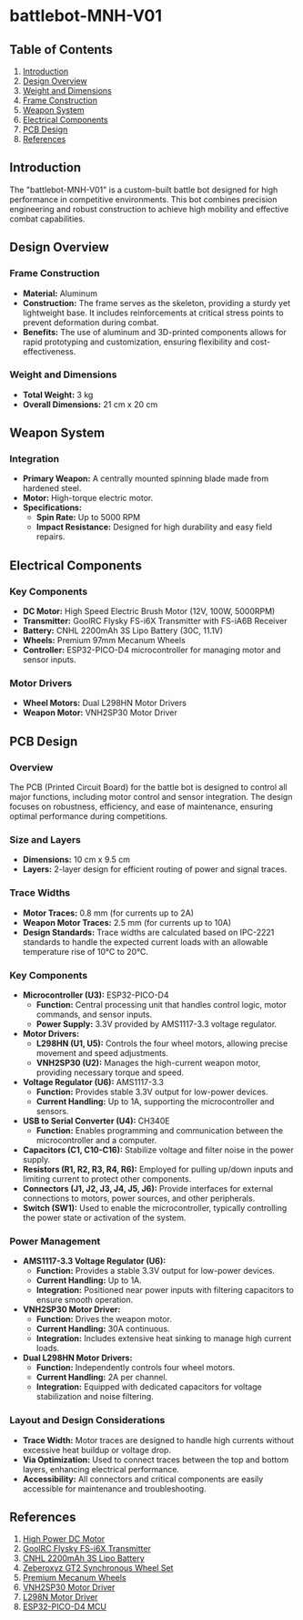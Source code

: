 # battlebot-MNH-V01

## Table of Contents
1. [Introduction](#introduction)
2. [Design Overview](#design-overview)
3. [Weight and Dimensions](#weight-and-dimensions)
4. [Frame Construction](#frame-construction)
5. [Weapon System](#weapon-system)
6. [Electrical Components](#electrical-components)
7. [PCB Design](#pcb-design)
8. [References](#references)

## Introduction
The "battlebot-MNH-V01" is a custom-built battle bot designed for high performance in competitive environments. This bot combines precision engineering and robust construction to achieve high mobility and effective combat capabilities.

## Design Overview
### Frame Construction
- **Material:** Aluminum
- **Construction:** The frame serves as the skeleton, providing a sturdy yet lightweight base. It includes reinforcements at critical stress points to prevent deformation during combat.
- **Benefits:** The use of aluminum and 3D-printed components allows for rapid prototyping and customization, ensuring flexibility and cost-effectiveness.

### Weight and Dimensions
- **Total Weight:** 3 kg
- **Overall Dimensions:** 21 cm x 20 cm

## Weapon System
### Integration
- **Primary Weapon:** A centrally mounted spinning blade made from hardened steel.
- **Motor:** High-torque electric motor.
- **Specifications:**
  - **Spin Rate:** Up to 5000 RPM
  - **Impact Resistance:** Designed for high durability and easy field repairs.

## Electrical Components
### Key Components
- **DC Motor:** High Speed Electric Brush Motor (12V, 100W, 5000RPM)
- **Transmitter:** GoolRC Flysky FS-i6X Transmitter with FS-iA6B Receiver
- **Battery:** CNHL 2200mAh 3S Lipo Battery (30C, 11.1V)
- **Wheels:** Premium 97mm Mecanum Wheels
- **Controller:** ESP32-PICO-D4 microcontroller for managing motor and sensor inputs.

### Motor Drivers
- **Wheel Motors:** Dual L298HN Motor Drivers
- **Weapon Motor:** VNH2SP30 Motor Driver

## PCB Design
### Overview
The PCB (Printed Circuit Board) for the battle bot is designed to control all major functions, including motor control and sensor integration. The design focuses on robustness, efficiency, and ease of maintenance, ensuring optimal performance during competitions.

### Size and Layers
- **Dimensions:** 10 cm x 9.5 cm
- **Layers:** 2-layer design for efficient routing of power and signal traces.

### Trace Widths
- **Motor Traces:** 0.8 mm (for currents up to 2A)
- **Weapon Motor Traces:** 2.5 mm (for currents up to 10A)
- **Design Standards:** Trace widths are calculated based on IPC-2221 standards to handle the expected current loads with an allowable temperature rise of 10°C to 20°C.

### Key Components
- **Microcontroller (U3):** ESP32-PICO-D4
  - **Function:** Central processing unit that handles control logic, motor commands, and sensor inputs.
  - **Power Supply:** 3.3V provided by AMS1117-3.3 voltage regulator.
- **Motor Drivers:**
  - **L298HN (U1, U5):** Controls the four wheel motors, allowing precise movement and speed adjustments.
  - **VNH2SP30 (U2):** Manages the high-current weapon motor, providing necessary torque and speed.
- **Voltage Regulator (U6):** AMS1117-3.3
  - **Function:** Provides stable 3.3V output for low-power devices.
  - **Current Handling:** Up to 1A, supporting the microcontroller and sensors.
- **USB to Serial Converter (U4):** CH340E
  - **Function:** Enables programming and communication between the microcontroller and a computer.
- **Capacitors (C1, C10-C16):** Stabilize voltage and filter noise in the power supply.
- **Resistors (R1, R2, R3, R4, R6):** Employed for pulling up/down inputs and limiting current to protect other components.
- **Connectors (J1, J2, J3, J4, J5, J6):** Provide interfaces for external connections to motors, power sources, and other peripherals.
- **Switch (SW1):** Used to enable the microcontroller, typically controlling the power state or activation of the system.

### Power Management
- **AMS1117-3.3 Voltage Regulator (U6):**
  - **Function:** Provides a stable 3.3V output for low-power devices.
  - **Current Handling:** Up to 1A.
  - **Integration:** Positioned near power inputs with filtering capacitors to ensure smooth operation.
- **VNH2SP30 Motor Driver:**
  - **Function:** Drives the weapon motor.
  - **Current Handling:** 30A continuous.
  - **Integration:** Includes extensive heat sinking to manage high current loads.
- **Dual L298HN Motor Drivers:**
  - **Function:** Independently controls four wheel motors.
  - **Current Handling:** 2A per channel.
  - **Integration:** Equipped with dedicated capacitors for voltage stabilization and noise filtering.

### Layout and Design Considerations
- **Trace Width:** Motor traces are designed to handle high currents without excessive heat buildup or voltage drop.
- **Via Optimization:** Used to connect traces between the top and bottom layers, enhancing electrical performance.
- **Accessibility:** All connectors and critical components are easily accessible for maintenance and troubleshooting.

## References
1. [High Power DC Motor](https://www.amazon.com/Power-12V-24V-Torque-Bearing-Driver/dp/B086Z47DLJ)
2. [GoolRC Flysky FS-i6X Transmitter](https://www.amazon.com/dp/B0872QHMM3)
3. [CNHL 2200mAh 3S Lipo Battery](https://www.amazon.com/CNHL-2200mAh-Battery-Airplane-Quadcopter/dp/B0BTYPT4RT)
4. [Zeberoxyz GT2 Synchronous Wheel Set](https://www.amazon.com/Zeberoxyz-Synchronous-Aluminum-Timing-20-60T-8B-6/dp/B08QZ4365D)
5. [Premium Mecanum Wheels](https://www.amazon.com/Directional-Coupling-Connector-Raspberry-Microbit/dp/B09KY6C5BG)
6. [VNH2SP30 Motor Driver](https://www.snapeda.com/parts/VNH2SP30-E/STMicroelectronics/view-part/)
7. [L298N Motor Driver](https://www.snapeda.com/parts/L298N/STMicroelectronics/view-part/)
8. [ESP32-PICO-D4 MCU](https://www.snapeda.com/parts/ESP32-PICO-D4/Espressif%20Systems/view-part/)
